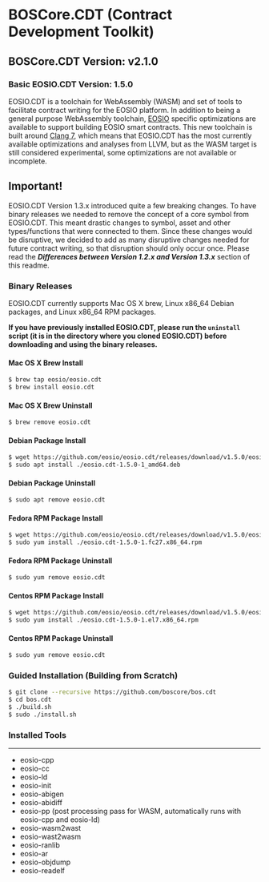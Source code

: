 # BOSCore.CDT (Contract Development Toolkit)

## BOSCore.CDT Version: v2.1.0

### Basic EOSIO.CDT Version: 1.5.0

EOSIO.CDT is a toolchain for WebAssembly (WASM) and set of tools to facilitate contract writing for the EOSIO platform. In addition to being a general purpose WebAssembly toolchain, [EOSIO](https://github.com/eosio/eos) specific optimizations are available to support building EOSIO smart contracts. This new toolchain is built around [Clang 7](https://github.com/eosio/llvm), which means that EOSIO.CDT has the most currently available optimizations and analyses from LLVM, but as the WASM target is still considered experimental, some optimizations are not available or incomplete.

## Important!

EOSIO.CDT Version 1.3.x introduced quite a few breaking changes. To have binary releases we needed to remove the concept of a core symbol from EOSIO.CDT. This meant drastic changes to symbol, asset and other types/functions that were connected to them. Since these changes would be disruptive, we decided to add as many disruptive changes needed for future contract writing, so that disruption should only occur once. Please read the **_Differences between Version 1.2.x and Version 1.3.x_** section of this readme.

### Binary Releases

EOSIO.CDT currently supports Mac OS X brew, Linux x86_64 Debian packages, and Linux x86_64 RPM packages.

**If you have previously installed EOSIO.CDT, please run the `uninstall` script (it is in the directory where you cloned EOSIO.CDT) before downloading and using the binary releases.**

#### Mac OS X Brew Install

```sh
$ brew tap eosio/eosio.cdt
$ brew install eosio.cdt
```

#### Mac OS X Brew Uninstall

```sh
$ brew remove eosio.cdt
```

#### Debian Package Install

```sh
$ wget https://github.com/eosio/eosio.cdt/releases/download/v1.5.0/eosio.cdt-1.5.0-1_amd64.deb
$ sudo apt install ./eosio.cdt-1.5.0-1_amd64.deb
```

#### Debian Package Uninstall

```sh
$ sudo apt remove eosio.cdt
```

#### Fedora RPM Package Install

```sh
$ wget https://github.com/eosio/eosio.cdt/releases/download/v1.5.0/eosio.cdt-1.5.0-1.fc27.x86_64.rpm
$ sudo yum install ./eosio.cdt-1.5.0-1.fc27.x86_64.rpm
```

#### Fedora RPM Package Uninstall

```sh
$ sudo yum remove eosio.cdt
```

#### Centos RPM Package Install

```sh
$ wget https://github.com/eosio/eosio.cdt/releases/download/v1.5.0/eosio.cdt-1.5.0-1.el7.x86_64.rpm
$ sudo yum install ./eosio.cdt-1.5.0-1.el7.x86_64.rpm
```

#### Centos RPM Package Uninstall

```sh
$ sudo yum remove eosio.cdt
```

### Guided Installation (Building from Scratch)

```sh
$ git clone --recursive https://github.com/boscore/bos.cdt
$ cd bos.cdt
$ ./build.sh
$ sudo ./install.sh
```

### Installed Tools

---

- eosio-cpp
- eosio-cc
- eosio-ld
- eosio-init
- eosio-abigen
- eosio-abidiff
- eosio-pp (post processing pass for WASM, automatically runs with eosio-cpp and eosio-ld)
- eosio-wasm2wast
- eosio-wast2wasm
- eosio-ranlib
- eosio-ar
- eosio-objdump
- eosio-readelf
